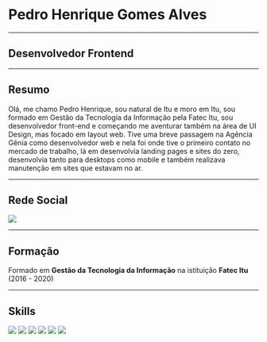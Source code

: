 # Pedro Henrique Gomes Alves
___________________________________________

## Desenvolvedor Frontend

___________________________________________

## Resumo

Olá, me chamo Pedro Henrique, sou natural de Itu e moro em Itu, sou formado em Gestão da Tecnologia da Informação pela Fatec Itu, sou desenvolvedor front-end e começando me aventurar também na área de UI Design, mas focado em layout web.
Tive uma breve passagem na Agência Gênia como desenvolvedor web e nela foi onde tive o primeiro contato no mercado de trabalho, lá em desenvolvia landing pages e sites do zero, desenvolvia tanto para desktops como mobile e também realizava manutenção em sites que estavam no ar.

___________________________________________

## Rede Social

<a href='https://www.linkedin.com/in/alves-phga/'> <img src="https://img.shields.io/badge/linkedin-%230077B5.svg?&style=for-the-badge&logo=linkedin&logoColor=white" /> </a>
___________________________________________

## Formação
Formado em <strong>Gestão da Tecnologia da Informação</strong> na istituição <strong>Fatec Itu</strong> (2016 - 2020)

___________________________________________

## Skills

<img src="https://img.shields.io/badge/html5%20-%23E34F26.svg?&style=for-the-badge&logo=html5&logoColor=white"> <img src="https://img.shields.io/badge/css3%20-%231572B6.svg?&style=for-the-badge&logo=css3&logoColor=white"/> <img src='https://img.shields.io/badge/Sass-CC6699?style=for-the-badge&logo=sass&logoColor=white'/> <img src="https://img.shields.io/badge/javascript%20-%23323330.svg?&style=for-the-badge&logo=javascript&logoColor=%23F7DF1E"/> <img src='https://img.shields.io/badge/TypeScript-007ACC?style=for-the-badge&logo=typescript&logoColor=white'/> <img src='https://img.shields.io/badge/React-20232A?style=for-the-badge&logo=react&logoColor=61DAFB'/>

